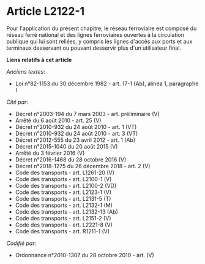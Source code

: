 # Article L2122-1

Pour l'application du présent chapitre, le réseau ferroviaire est composé du réseau ferré national et des lignes ferroviaires
ouvertes à la circulation publique qui lui sont reliées, y compris les lignes d'accès aux ports et aux terminaux desservant
ou pouvant desservir plus d'un utilisateur final.

**Liens relatifs à cet article**

_Anciens textes_:

  - Loi n°82-1153 du 30 décembre 1982 - art. 17-1 (Ab), alinéa 1, paragraphe I

_Cité par_:

  - Décret n°2003-194 du 7 mars 2003 - art. préliminaire (V)
  - Arrêté du 6 août 2010 - art. 25 (V)
  - Décret n°2010-932 du 24 août 2010 - art. 1 (VT)
  - Décret n°2010-932 du 24 août 2010 - art. 3 (VT)
  - Décret n°2012-555 du 23 avril 2012 - art. 1 (Ab)
  - Décret n°2015-1040 du 20 août 2015 (V)
  - Arrêté du 3 février 2016 (V)
  - Décret n°2016-1468 du 28 octobre 2016 (V)
  - Décret n°2018-1275 du 26 décembre 2018 - art. 2 (V)
  - Code des transports - art. L1261-20 (V)
  - Code des transports - art. L2100-1 (V)
  - Code des transports - art. L2100-2 (VD)
  - Code des transports - art. L2123-1 (V)
  - Code des transports - art. L2131-5 (T)
  - Code des transports - art. L2132-1 (M)
  - Code des transports - art. L2132-13 (Ab)
  - Code des transports - art. L2151-2 (V)
  - Code des transports - art. L2221-8 (V)
  - Code des transports - art. R1211-1 (V)

_Codifié par_:

  - Ordonnance n°2010-1307 du 28 octobre 2010 - art. (V)

